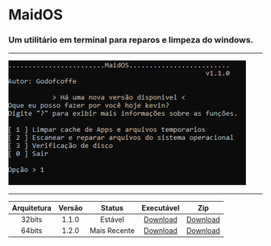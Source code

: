 # MaidOS
### Um utilitário em terminal para reparos e limpeza do windows.
***
![screenshot](/.exemplo/TEMPLATE.PNG)
***
Arquitetura | Versão | Status | Executável | Zip
:---: | :---: | :---: | :---: | :---:
32bits | 1.1.0 | Estável | [Download](https://github.com/Godofcoffe/MaidOS/releases/tag/v1.1.0) | [Download](https://github.com/Godofcoffe/MaidOS/archive/main.zip)
64bits | 1.2.0 | Mais Recente | [Download](https://github.com/Godofcoffe/MaidOS/raw/v1.2.0/MaidOS.exe) | [Download](https://github.com/Godofcoffe/MaidOS/archive/v1.2.0.zip)
